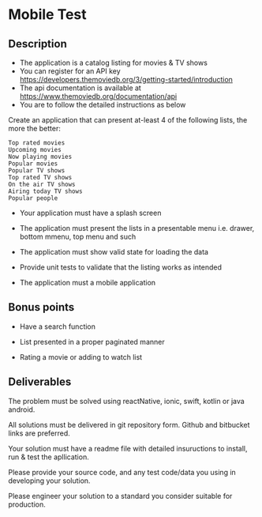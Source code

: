 Mobile Test
===================

Description
-----------

-   The application is a catalog listing for movies & TV shows
-   You can register for an API key https://developers.themoviedb.org/3/getting-started/introduction
-   The api documentation is available at https://www.themoviedb.org/documentation/api
-   You are to follow the detailed instructions as below

Create an application that can present at-least 4 of the following lists, the more the better:

    Top rated movies
    Upcoming movies
    Now playing movies
    Popular movies
    Popular TV shows
    Top rated TV shows
    On the air TV shows
    Airing today TV shows
    Popular people

-   Your application must have a splash screen

-   The application must present the lists in a presentable menu i.e. drawer, bottom mmenu, top menu and such

-   The application must show valid state for loading the data

-   Provide unit tests to validate that the listing works as intended

-   The application must a mobile application

Bonus points
-----------

-   Have a search function
     
-   List presented in a proper paginated manner

-   Rating a movie or adding to watch list

Deliverables
------------

The problem must be solved using reactNative, ionic, swift, kotlin or java android.

All solutions must be delivered in git repository form. Github and
bitbucket links are preferred.

Your solution must have a readme file with detailed insuructions to
install, run & test the apllication.

Please provide your source code, and any test code/data you using in\
 developing your solution.

Please engineer your solution to a standard you consider suitable for\
 production.
